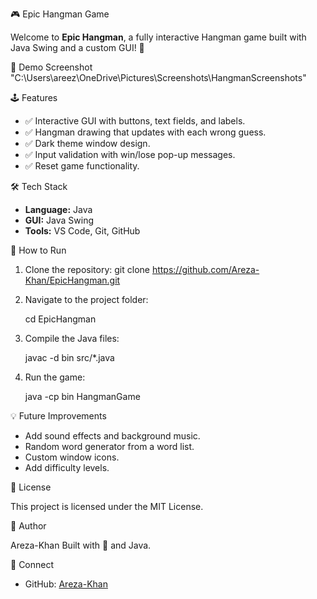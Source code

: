 🎮 Epic Hangman Game

Welcome to **Epic Hangman**, a fully interactive Hangman game built with Java Swing and a custom GUI! 🚀

 📸 Demo Screenshot
"C:\Users\areez\OneDrive\Pictures\Screenshots\HangmanScreenshots"

 🕹️ Features
- ✅ Interactive GUI with buttons, text fields, and labels.
- ✅ Hangman drawing that updates with each wrong guess.
- ✅ Dark theme window design.
- ✅ Input validation with win/lose pop-up messages.
- ✅ Reset game functionality.

🛠️ Tech Stack
- **Language:** Java
- **GUI:** Java Swing
- **Tools:** VS Code, Git, GitHub

🚀 How to Run
1. Clone the repository:
   git clone https://github.com/Areza-Khan/EpicHangman.git


2. Navigate to the project folder:

   cd EpicHangman

3. Compile the Java files:
   
   javac -d bin src/*.java
   

5. Run the game:

   java -cp bin HangmanGame
   
💡 Future Improvements

* Add sound effects and background music.
* Random word generator from a word list.
* Custom window icons.
* Add difficulty levels.

📜 License

This project is licensed under the MIT License.

🙌 Author

Areza-Khan
Built with 💖 and Java.

📣 Connect

* GitHub: [Areza-Khan](https://github.com/Areza-Khan)



